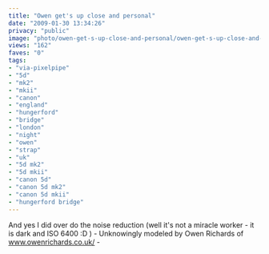 ```yaml
---
title: "Owen get's up close and personal"
date: "2009-01-30 13:34:26"
privacy: "public"
image: "photo/owen-get-s-up-close-and-personal/owen-get-s-up-close-and-personal.jpg"
views: "162"
faves: "0"
tags:
- "via-pixelpipe"
- "5d"
- "mk2"
- "mkii"
- "canon"
- "england"
- "hungerford"
- "bridge"
- "london"
- "night"
- "owen"
- "strap"
- "uk"
- "5d mk2"
- "5d mkii"
- "canon 5d"
- "canon 5d mk2"
- "canon 5d mkii"
- "hungerford bridge"
---
```

And yes I did over do the noise reduction (well it's not a miracle worker - it is dark and ISO 6400 :D ) - Unknowingly modeled by Owen Richards of <a href="http://www.owenrichards.co.uk/">www.owenrichards.co.uk/</a> - <a href="/photos/2009/01/30/owen-gets-up-close-and-personal"></a>
